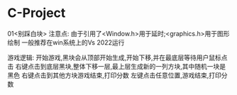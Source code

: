 # C-Project
01<别踩白块>
注意点:
由于引用了<Window.h>用于延时;<graphics.h>用于图形绘制
一般推荐在win系统上的Vs 2022运行

游戏逻辑:
开始游戏,黑块会从顶部开始生成,开始下移,并在最底层等待用户鼠标点击
右键点击到底层黑块,整体下移一层,最上层生成新的一列方块,其中随机一块是黑色
右键点击到其他方块游戏结束,打印分数
左键点击任意位置,游戏结束,打印分数

